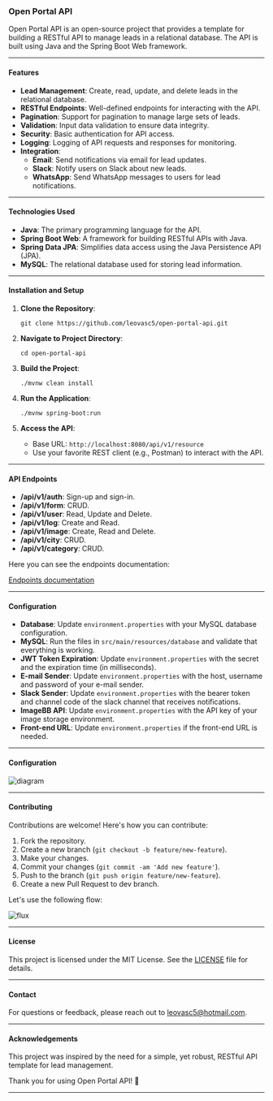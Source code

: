 ### Open Portal API

Open Portal API is an open-source project that provides a template for building a RESTful API to manage leads in a relational database. The API is built using Java and the Spring Boot Web framework.

---

#### Features

- **Lead Management**: Create, read, update, and delete leads in the relational database.
- **RESTful Endpoints**: Well-defined endpoints for interacting with the API.
- **Pagination**: Support for pagination to manage large sets of leads.
- **Validation**: Input data validation to ensure data integrity.
- **Security**: Basic authentication for API access.
- **Logging**: Logging of API requests and responses for monitoring.
- **Integration**:
  - **Email**: Send notifications via email for lead updates.
  - **Slack**: Notify users on Slack about new leads.
  - **WhatsApp**: Send WhatsApp messages to users for lead notifications.

---

#### Technologies Used

- **Java**: The primary programming language for the API.
- **Spring Boot Web**: A framework for building RESTful APIs with Java.
- **Spring Data JPA**: Simplifies data access using the Java Persistence API (JPA).
- **MySQL**: The relational database used for storing lead information.

---

#### Installation and Setup

1. **Clone the Repository**:
   ```shell
   git clone https://github.com/leovasc5/open-portal-api.git
   ```

2. **Navigate to Project Directory**:
   ```shell
   cd open-portal-api
   ```

3. **Build the Project**:
   ```shell
   ./mvnw clean install
   ```

4. **Run the Application**:
   ```shell
   ./mvnw spring-boot:run
   ```

5. **Access the API**:
   - Base URL: `http://localhost:8080/api/v1/resource`
   - Use your favorite REST client (e.g., Postman) to interact with the API.

---

#### API Endpoints

- **/api/v1/auth**: Sign-up and sign-in.
- **/api/v1/form**: CRUD.
- **/api/v1/user**: Read, Update and Delete.
- **/api/v1/log**: Create and Read.
- **/api/v1/image**: Create, Read and Delete.
- **/api/v1/city**: CRUD.
- **/api/v1/category**: CRUD.

Here you can see the endpoints documentation:

[Endpoints documentation](https://github.com/leovasc5/open-portal-api/blob/main/enpoints.md)

---

#### Configuration

- **Database**: Update `environment.properties` with your MySQL database configuration.
- **MySQL**: Run the files in `src/main/resources/database` and validate that everything is working.
- **JWT Token Expiration**: Update `environment.properties` with the secret and the expiration time (in milliseconds).
- **E-mail Sender**: Update `environment.properties` with the host, username and password of your e-mail sender.
- **Slack Sender**: Update `environment.properties` with the bearer token and channel code of the slack channel that receives notifications.
- **ImageBB API**: Update `environment.properties` with the API key of your image storage environment.
- **Front-end URL**: Update `environment.properties` if the front-end URL is needed.

---

#### Configuration

![diagram](https://github.com/leovasc5/open-portal-api/assets/70069239/6aa5e742-963e-4737-acb8-08cbceebc616)


---

#### Contributing

Contributions are welcome! Here's how you can contribute:

1. Fork the repository.
2. Create a new branch (`git checkout -b feature/new-feature`).
3. Make your changes.
4. Commit your changes (`git commit -am 'Add new feature'`).
5. Push to the branch (`git push origin feature/new-feature`).
6. Create a new Pull Request to dev branch.

  Let's use the following flow:

![flux](https://github.com/leovasc5/open-portal-api/assets/70069239/0fe85cf8-5483-4918-8249-bc1ea471edea)

---

#### License

This project is licensed under the MIT License. See the [LICENSE](LICENSE) file for details.

---

#### Contact

For questions or feedback, please reach out to [leovasc5@hotmail.com](mailto:leovasc5@hotmail.com).

---

#### Acknowledgements

This project was inspired by the need for a simple, yet robust, RESTful API template for lead management.

Thank you for using Open Portal API! 🚀

---